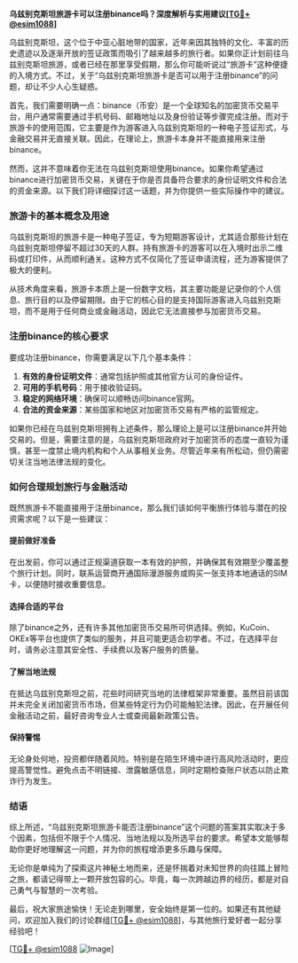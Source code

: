 **乌兹别克斯坦旅游卡可以注册binance吗？深度解析与实用建议[[TG💪+ @esim1088](https://t.me/s/esim1088)]**

乌兹别克斯坦，这个位于中亚心脏地带的国家，近年来因其独特的文化、丰富的历史遗迹以及逐渐开放的签证政策而吸引了越来越多的旅行者。如果你正计划前往乌兹别克斯坦旅游，或者已经在那里享受假期，那么你可能听说过“旅游卡”这种便捷的入境方式。不过，关于“乌兹别克斯坦旅游卡是否可以用于注册binance”的问题，却让不少人心生疑惑。

首先，我们需要明确一点：binance（币安）是一个全球知名的加密货币交易平台，用户通常需要通过手机号码、邮箱地址以及身份验证等步骤完成注册。而对于旅游卡的使用范围，它主要是作为游客进入乌兹别克斯坦的一种电子签证形式，与金融交易并无直接关联。因此，在理论上，旅游卡本身并不能直接用来注册binance。

然而，这并不意味着你无法在乌兹别克斯坦使用binance。如果你希望通过binance进行加密货币交易，关键在于你是否具备符合要求的身份证明文件和合法的资金来源。以下我们将详细探讨这一话题，并为你提供一些实际操作中的建议。

### **旅游卡的基本概念及用途**
乌兹别克斯坦的旅游卡是一种电子签证，专为短期游客设计，尤其适合那些计划在乌兹别克斯坦停留不超过30天的人群。持有旅游卡的游客可以在入境时出示二维码或打印件，从而顺利通关。这种方式不仅简化了签证申请流程，还为游客提供了极大的便利。

从技术角度来看，旅游卡本质上是一份数字文档，其主要功能是记录你的个人信息、旅行目的以及停留期限。由于它的核心目的是支持国际游客进入乌兹别克斯坦，而不是用于任何商业或金融活动，因此它无法直接参与加密货币交易。

### **注册binance的核心要求**
要成功注册binance，你需要满足以下几个基本条件：
1. **有效的身份证明文件**：通常包括护照或其他官方认可的身份证件。
2. **可用的手机号码**：用于接收验证码。
3. **稳定的网络环境**：确保可以顺畅访问binance官网。
4. **合法的资金来源**：某些国家和地区对加密货币交易有严格的监管规定。

如果你已经在乌兹别克斯坦拥有上述条件，那么理论上是可以注册binance并开始交易的。但是，需要注意的是，乌兹别克斯坦政府对于加密货币的态度一直较为谨慎，甚至一度禁止境内机构和个人从事相关业务。尽管近年来有所松动，但仍需密切关注当地法律法规的变化。

### **如何合理规划旅行与金融活动**
既然旅游卡不能直接用于注册binance，那么我们该如何平衡旅行体验与潜在的投资需求呢？以下是一些建议：

#### **提前做好准备**
在出发前，你可以通过正规渠道获取一本有效的护照，并确保其有效期至少覆盖整个旅行计划。同时，联系运营商开通国际漫游服务或购买一张支持本地通话的SIM卡，以便随时接收重要信息。

#### **选择合适的平台**
除了binance之外，还有许多其他加密货币交易所可供选择。例如，KuCoin、OKEx等平台也提供了类似的服务，并且可能更适合初学者。不过，在选择平台时，请务必注意其安全性、手续费以及客户服务的质量。

#### **了解当地法规**
在抵达乌兹别克斯坦之前，花些时间研究当地的法律框架非常重要。虽然目前该国并未完全关闭加密货币市场，但某些特定行为仍可能触犯法律。因此，在开展任何金融活动之前，最好咨询专业人士或查阅最新政策公告。

#### **保持警惕**
无论身处何地，投资都伴随着风险。特别是在陌生环境中进行高风险活动时，更应提高警觉性。避免点击不明链接、泄露敏感信息，同时定期检查账户状态以防止欺诈行为发生。

### **结语**
综上所述，“乌兹别克斯坦旅游卡能否注册binance”这个问题的答案其实取决于多个因素，包括但不限于个人情况、当地法规以及所选平台的要求。希望本文能够帮助你更好地理解这一问题，并为你的旅程增添更多乐趣与保障。

无论你是单纯为了探索这片神秘土地而来，还是怀揣着对未知世界的向往踏上冒险之旅，都请记得带上一颗开放包容的心。毕竟，每一次跨越边界的经历，都是对自己勇气与智慧的一次考验。

最后，祝大家旅途愉快！无论走到哪里，安全始终是第一位的。如果还有其他疑问，欢迎加入我们的讨论群组[[TG💪+ @esim1088](https://t.me/s/esim1088)]，与其他旅行爱好者一起分享经验吧！

[[TG💪+ @esim1088](https://t.me/s/esim1088) ![Image](https://i.postimg.cc/4NQfJmqS/Snipaste-2025-05-13-00-14-12.png)]